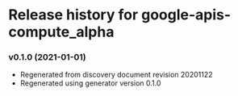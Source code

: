 # Release history for google-apis-compute_alpha

### v0.1.0 (2021-01-01)

* Regenerated from discovery document revision 20201122
* Regenerated using generator version 0.1.0

